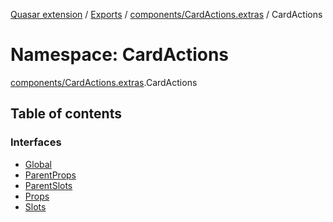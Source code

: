 [Quasar extension](../index.md) / [Exports](../modules.md) / [components/CardActions.extras](components_CardActions_extras.md) / CardActions

# Namespace: CardActions

[components/CardActions.extras](components_CardActions_extras.md).CardActions

## Table of contents

### Interfaces

- [Global](../interfaces/components_CardActions_extras.CardActions.Global.md)
- [ParentProps](../interfaces/components_CardActions_extras.CardActions.ParentProps.md)
- [ParentSlots](../interfaces/components_CardActions_extras.CardActions.ParentSlots.md)
- [Props](../interfaces/components_CardActions_extras.CardActions.Props.md)
- [Slots](../interfaces/components_CardActions_extras.CardActions.Slots.md)
